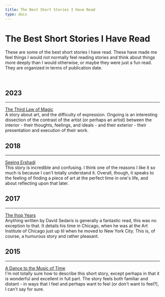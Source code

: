 ```yaml
---
title: The Best Short Stories I Have Read
type: docs
---
```


# The Best Short Stories I Have Read

These are some of the best short stories I have read. These have made me feel things I would not normally
feel reading stories and think about things more deeply than I would otherwise, or maybe they were just a 
fun read. They are organized in terms of publication date.

&nbsp;  

## 2023
___
[The Third Law of Magic](https://www.theatlantic.com/magazine/archive/2023/03/ben-okri-short-story-third-law-magic/672783/?utm_source=pocket_saves)  
A story about art, and the difficulty of expression. Ongoing is an interesting dissection of the contrast 
of the artist (or perhaps an artist) between the interior - their thoughts, feelings, and ideals - and their 
exterior - their presentation and execution of their work.

## 2018
___
[Seeing Ershadi](https://www.newyorker.com/magazine/2018/03/05/seeing-ershadi)  
This story is incredible and confusing. I think one of the reasons I like it so much is because I can't totally 
understand it. Overall, though, it speaks to the feeling of finding a piece of art at the perfect time in one's life, 
and about reflecting upon that later.

## 2017
___
[The Ihop Years](https://www.newyorker.com/culture/personal-history/david-sedaris-the-ihop-years)  
Anything written by David Sedaris is generally a fantastic read, this was no exception to that. It details
his time in Chicago, when he was at the Art Institute of Chicago just up til when he moved to New York City.
This is, of course, a humurous story and rather pleasant.

## 2015
___
[A Dance to the Music of Time](https://www.theparisreview.org/blog/2015/03/06/a-dance-to-the-music-of-time/)  
I'm not totally sure how to describe this short story, except perhaps in that it is wonderful and excellent 
in full part. The story feels both familiar and distant - in ways that I feel and perhaps want to feel (or 
don't want to feel?), I can't say for sure.
